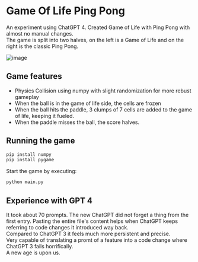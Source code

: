 # Game Of Life Ping Pong
An experiment using ChatGPT 4. Created Game of Life with Ping Pong with almost no manual changes.<br/>
The game is split into two halves, on the left is a Game of Life and on the right is the classic Ping Pong.


![image](https://user-images.githubusercontent.com/649919/226140828-b47b4db9-1191-4eea-b662-15fb4defe191.png)

## Game features
- Physics Collision using numpy with slight randomization for more rebust gameplay
- When the ball is in the game of life side, the cells are frozen
- When the ball hits the paddle, 3 clumps of 7 cells are added to the game of life, keeping it fueled.
- When the paddle misses the ball, the score halves.

## Running the game
```sh
pip install numpy
pip install pygame
```

Start the game by executing: 
```sh
python main.py
```

## Experience with GPT 4
It took about 70 prompts. The new ChatGPT did not forget a thing from the first entry. Pasting the entire file's content helps when ChatGPT keeps referring to code changes it introduced way back.<br/>
Compared to ChatGPT 3 it feels much more persistent and precise.<br/>
Very capable of translating a promt of a feature into a code change where ChatGPT 3 fails horrifically.<br/>
A new age is upon us.
